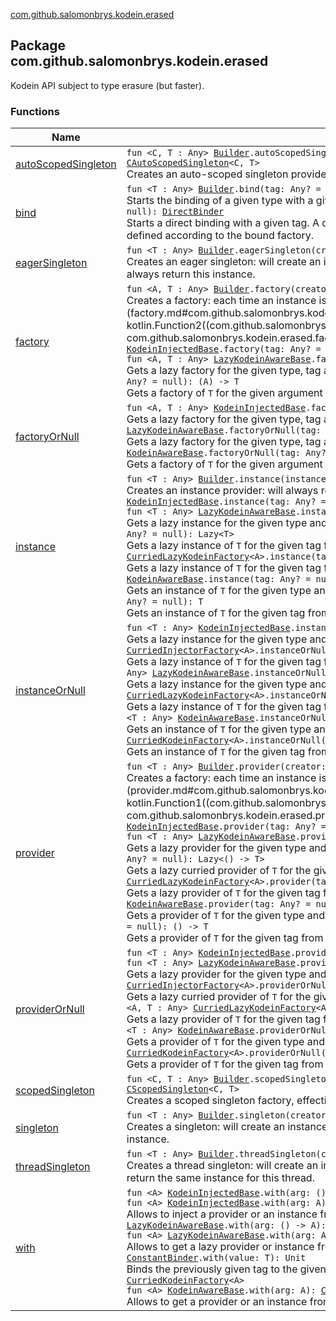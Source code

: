 [com.github.salomonbrys.kodein.erased](.)

## Package com.github.salomonbrys.kodein.erased

Kodein API subject to type erasure (but faster).

### Functions

| Name | Summary |
|---|---|
| [autoScopedSingleton](auto-scoped-singleton.md) | `fun <C, T : Any> `[`Builder`](../com.github.salomonbrys.kodein/-kodein/-builder/index.md)`.autoScopedSingleton(scope: `[`AutoScope`](../com.github.salomonbrys.kodein/-auto-scope/index.md)`<C>, creator: `[`Kodein`](../com.github.salomonbrys.kodein/-kodein/index.md)`.(C) -> T): `[`CAutoScopedSingleton`](../com.github.salomonbrys.kodein/-c-auto-scoped-singleton/index.md)`<C, T>`<br>Creates an auto-scoped singleton provider, effectively a `provider { -> T }`. |
| [bind](bind.md) | `fun <T : Any> `[`Builder`](../com.github.salomonbrys.kodein/-kodein/-builder/index.md)`.bind(tag: Any? = null, overrides: Boolean? = null): `[`TypeBinder`](../com.github.salomonbrys.kodein/-kodein/-builder/-t-builder/-type-binder/index.md)`<T>`<br>Starts the binding of a given type with a given tag.`fun `[`Builder`](../com.github.salomonbrys.kodein/-kodein/-builder/index.md)`.bind(tag: Any? = null, overrides: Boolean? = null): `[`DirectBinder`](../com.github.salomonbrys.kodein/-kodein/-builder/-t-builder/-direct-binder/index.md)<br>Starts a direct binding with a given tag. A direct bind does not define the type to be bound, the type will be defined according to the bound factory. |
| [eagerSingleton](eager-singleton.md) | `fun <T : Any> `[`Builder`](../com.github.salomonbrys.kodein/-kodein/-builder/index.md)`.eagerSingleton(creator: `[`Kodein`](../com.github.salomonbrys.kodein/-kodein/index.md)`.() -> T): `[`AProvider`](../com.github.salomonbrys.kodein/-a-provider/index.md)`<T>`<br>Creates an eager singleton: will create an instance as soon as kodein is ready (all bindings are set) and will always return this instance. |
| [factory](factory.md) | `fun <A, T : Any> `[`Builder`](../com.github.salomonbrys.kodein/-kodein/-builder/index.md)`.factory(creator: `[`Kodein`](../com.github.salomonbrys.kodein/-kodein/index.md)`.(A) -> T): `[`CFactory`](../com.github.salomonbrys.kodein/-c-factory/index.md)`<A, T>`<br>Creates a factory: each time an instance is needed, the function [creator](factory.md#com.github.salomonbrys.kodein.erased$factory(com.github.salomonbrys.kodein.Kodein.Builder, kotlin.Function2((com.github.salomonbrys.kodein.Kodein, com.github.salomonbrys.kodein.erased.factory.A, com.github.salomonbrys.kodein.erased.factory.T)))/creator) function will be called.`fun <A, T : Any> `[`KodeinInjectedBase`](../com.github.salomonbrys.kodein/-kodein-injected-base/index.md)`.factory(tag: Any? = null): `[`InjectedProperty`](../com.github.salomonbrys.kodein/-injected-property/index.md)`<(A) -> T>`<br>`fun <A, T : Any> `[`LazyKodeinAwareBase`](../com.github.salomonbrys.kodein/-lazy-kodein-aware-base/index.md)`.factory(tag: Any? = null): Lazy<(A) -> T>`<br>Gets a lazy factory for the given type, tag and argument type.`fun <A, T : Any> `[`KodeinAwareBase`](../com.github.salomonbrys.kodein/-kodein-aware-base/index.md)`.factory(tag: Any? = null): (A) -> T`<br>Gets a factory of `T` for the given argument type, return type and tag. |
| [factoryOrNull](factory-or-null.md) | `fun <A, T : Any> `[`KodeinInjectedBase`](../com.github.salomonbrys.kodein/-kodein-injected-base/index.md)`.factoryOrNull(tag: Any? = null): `[`InjectedProperty`](../com.github.salomonbrys.kodein/-injected-property/index.md)`<(A) -> T>`<br>Gets a lazy factory for the given type, tag and argument type, or null if none is found`fun <A, T : Any> `[`LazyKodeinAwareBase`](../com.github.salomonbrys.kodein/-lazy-kodein-aware-base/index.md)`.factoryOrNull(tag: Any? = null): Lazy<(A) -> T>`<br>Gets a lazy factory for the given type, tag and argument type, or null if none is found.`fun <A, T : Any> `[`KodeinAwareBase`](../com.github.salomonbrys.kodein/-kodein-aware-base/index.md)`.factoryOrNull(tag: Any? = null): (A) -> T`<br>Gets a factory of `T` for the given argument type, return type and tag, or nul if none is found. |
| [instance](instance.md) | `fun <T : Any> `[`Builder`](../com.github.salomonbrys.kodein/-kodein/-builder/index.md)`.instance(instance: T): `[`CInstance`](../com.github.salomonbrys.kodein/-c-instance/index.md)`<T>`<br>Creates an instance provider: will always return the given instance.`fun <T : Any> `[`KodeinInjectedBase`](../com.github.salomonbrys.kodein/-kodein-injected-base/index.md)`.instance(tag: Any? = null): `[`InjectedProperty`](../com.github.salomonbrys.kodein/-injected-property/index.md)`<T>`<br>`fun <T : Any> `[`LazyKodeinAwareBase`](../com.github.salomonbrys.kodein/-lazy-kodein-aware-base/index.md)`.instance(tag: Any? = null): Lazy<T>`<br>Gets a lazy instance for the given type and tag.`fun <A, T : Any> `[`CurriedInjectorFactory`](../com.github.salomonbrys.kodein/-curried-injector-factory/index.md)`<A>.instance(tag: Any? = null): Lazy<T>`<br>Gets a lazy instance of `T` for the given tag from a factory with an `A` argument.`fun <A, T : Any> `[`CurriedLazyKodeinFactory`](../com.github.salomonbrys.kodein/-curried-lazy-kodein-factory/index.md)`<A>.instance(tag: Any? = null): Lazy<T>`<br>Gets a lazy instance of `T` for the given tag from a curried factory with an `A` argument.`fun <T : Any> `[`KodeinAwareBase`](../com.github.salomonbrys.kodein/-kodein-aware-base/index.md)`.instance(tag: Any? = null): T`<br>Gets an instance of `T` for the given type and tag.`fun <A, T : Any> `[`CurriedKodeinFactory`](../com.github.salomonbrys.kodein/-curried-kodein-factory/index.md)`<A>.instance(tag: Any? = null): T`<br>Gets an instance of `T` for the given tag from a curried factory with an `A` argument. |
| [instanceOrNull](instance-or-null.md) | `fun <T : Any> `[`KodeinInjectedBase`](../com.github.salomonbrys.kodein/-kodein-injected-base/index.md)`.instanceOrNull(tag: Any? = null): `[`InjectedProperty`](../com.github.salomonbrys.kodein/-injected-property/index.md)`<T?>`<br>Gets a lazy instance for the given type and tag.`fun <A, T : Any> `[`CurriedInjectorFactory`](../com.github.salomonbrys.kodein/-curried-injector-factory/index.md)`<A>.instanceOrNull(tag: Any? = null): Lazy<T?>`<br>Gets a lazy instance of `T` for the given tag from a factory with an `A` argument, or null if none is found.`fun <T : Any> `[`LazyKodeinAwareBase`](../com.github.salomonbrys.kodein/-lazy-kodein-aware-base/index.md)`.instanceOrNull(tag: Any? = null): Lazy<T?>`<br>Gets a lazy instance for the given type and tag, or null is none is found.`fun <A, T : Any> `[`CurriedLazyKodeinFactory`](../com.github.salomonbrys.kodein/-curried-lazy-kodein-factory/index.md)`<A>.instanceOrNull(tag: Any? = null): Lazy<T?>`<br>Gets a lazy instance of `T` for the given tag from a curried factory with an `A` argument, or null if none is found.`fun <T : Any> `[`KodeinAwareBase`](../com.github.salomonbrys.kodein/-kodein-aware-base/index.md)`.instanceOrNull(tag: Any? = null): T?`<br>Gets an instance of `T` for the given type and tag, or null if none is found.`fun <A, T : Any> `[`CurriedKodeinFactory`](../com.github.salomonbrys.kodein/-curried-kodein-factory/index.md)`<A>.instanceOrNull(tag: Any? = null): T?`<br>Gets an instance of `T` for the given tag from a curried factory with an `A` argument, or null if none is found. |
| [provider](provider.md) | `fun <T : Any> `[`Builder`](../com.github.salomonbrys.kodein/-kodein/-builder/index.md)`.provider(creator: `[`Kodein`](../com.github.salomonbrys.kodein/-kodein/index.md)`.() -> T): `[`CProvider`](../com.github.salomonbrys.kodein/-c-provider/index.md)`<T>`<br>Creates a factory: each time an instance is needed, the function [creator](provider.md#com.github.salomonbrys.kodein.erased$provider(com.github.salomonbrys.kodein.Kodein.Builder, kotlin.Function1((com.github.salomonbrys.kodein.Kodein, com.github.salomonbrys.kodein.erased.provider.T)))/creator) function will be called.`fun <T : Any> `[`KodeinInjectedBase`](../com.github.salomonbrys.kodein/-kodein-injected-base/index.md)`.provider(tag: Any? = null): `[`InjectedProperty`](../com.github.salomonbrys.kodein/-injected-property/index.md)`<() -> T>`<br>`fun <T : Any> `[`LazyKodeinAwareBase`](../com.github.salomonbrys.kodein/-lazy-kodein-aware-base/index.md)`.provider(tag: Any? = null): Lazy<() -> T>`<br>Gets a lazy provider for the given type and tag.`fun <A, T : Any> `[`CurriedInjectorFactory`](../com.github.salomonbrys.kodein/-curried-injector-factory/index.md)`<A>.provider(tag: Any? = null): Lazy<() -> T>`<br>Gets a lazy curried provider of `T` for the given tag from a factory with an `A` argument.`fun <A, T : Any> `[`CurriedLazyKodeinFactory`](../com.github.salomonbrys.kodein/-curried-lazy-kodein-factory/index.md)`<A>.provider(tag: Any? = null): Lazy<() -> T>`<br>Gets a lazy provider of `T` for the given tag from a curried factory with an `A` argument.`fun <T : Any> `[`KodeinAwareBase`](../com.github.salomonbrys.kodein/-kodein-aware-base/index.md)`.provider(tag: Any? = null): () -> T`<br>Gets a provider of `T` for the given type and tag.`fun <A, T : Any> `[`CurriedKodeinFactory`](../com.github.salomonbrys.kodein/-curried-kodein-factory/index.md)`<A>.provider(tag: Any? = null): () -> T`<br>Gets a provider of `T` for the given tag from a curried factory with an `A` argument. |
| [providerOrNull](provider-or-null.md) | `fun <T : Any> `[`KodeinInjectedBase`](../com.github.salomonbrys.kodein/-kodein-injected-base/index.md)`.providerOrNull(tag: Any? = null): `[`InjectedProperty`](../com.github.salomonbrys.kodein/-injected-property/index.md)`<() -> T>`<br>`fun <T : Any> `[`LazyKodeinAwareBase`](../com.github.salomonbrys.kodein/-lazy-kodein-aware-base/index.md)`.providerOrNull(tag: Any? = null): Lazy<() -> T>`<br>Gets a lazy provider for the given type and tag, or null if none is found.`fun <A, T : Any> `[`CurriedInjectorFactory`](../com.github.salomonbrys.kodein/-curried-injector-factory/index.md)`<A>.providerOrNull(tag: Any? = null): Lazy<() -> T>`<br>Gets a lazy curried provider of `T` for the given tag from a factory with an `A` argument, or null if none is found.`fun <A, T : Any> `[`CurriedLazyKodeinFactory`](../com.github.salomonbrys.kodein/-curried-lazy-kodein-factory/index.md)`<A>.providerOrNull(tag: Any? = null): Lazy<() -> T>`<br>Gets a lazy provider of `T` for the given tag from a curried factory with an `A` argument, or null if none is found.`fun <T : Any> `[`KodeinAwareBase`](../com.github.salomonbrys.kodein/-kodein-aware-base/index.md)`.providerOrNull(tag: Any? = null): () -> T`<br>Gets a provider of `T` for the given type and tag, or null if none is found.`fun <A, T : Any> `[`CurriedKodeinFactory`](../com.github.salomonbrys.kodein/-curried-kodein-factory/index.md)`<A>.providerOrNull(tag: Any? = null): () -> T`<br>Gets a provider of `T` for the given tag from a curried factory with an `A` argument, or null if none is found. |
| [scopedSingleton](scoped-singleton.md) | `fun <C, T : Any> `[`Builder`](../com.github.salomonbrys.kodein/-kodein/-builder/index.md)`.scopedSingleton(scope: `[`Scope`](../com.github.salomonbrys.kodein/-scope/index.md)`<C>, creator: `[`Kodein`](../com.github.salomonbrys.kodein/-kodein/index.md)`.(C) -> T): `[`CScopedSingleton`](../com.github.salomonbrys.kodein/-c-scoped-singleton/index.md)`<C, T>`<br>Creates a scoped singleton factory, effectively a `factory { Scope -> T }`. |
| [singleton](singleton.md) | `fun <T : Any> `[`Builder`](../com.github.salomonbrys.kodein/-kodein/-builder/index.md)`.singleton(creator: `[`Kodein`](../com.github.salomonbrys.kodein/-kodein/index.md)`.() -> T): `[`AProvider`](../com.github.salomonbrys.kodein/-a-provider/index.md)`<T>`<br>Creates a singleton: will create an instance on first request and will subsequently always return the same instance. |
| [threadSingleton](thread-singleton.md) | `fun <T : Any> `[`Builder`](../com.github.salomonbrys.kodein/-kodein/-builder/index.md)`.threadSingleton(creator: `[`Kodein`](../com.github.salomonbrys.kodein/-kodein/index.md)`.() -> T): `[`AProvider`](../com.github.salomonbrys.kodein/-a-provider/index.md)`<T>`<br>Creates a thread singleton: will create an instance on first request per thread and will subsequently always return the same instance for this thread. |
| [with](with.md) | `fun <A> `[`KodeinInjectedBase`](../com.github.salomonbrys.kodein/-kodein-injected-base/index.md)`.with(arg: () -> A): `[`CurriedInjectorFactory`](../com.github.salomonbrys.kodein/-curried-injector-factory/index.md)`<A>`<br>`fun <A> `[`KodeinInjectedBase`](../com.github.salomonbrys.kodein/-kodein-injected-base/index.md)`.with(arg: A): `[`CurriedInjectorFactory`](../com.github.salomonbrys.kodein/-curried-injector-factory/index.md)`<A>`<br>Allows to inject a provider or an instance from a curried factory with an `A` argument.`fun <A> `[`LazyKodeinAwareBase`](../com.github.salomonbrys.kodein/-lazy-kodein-aware-base/index.md)`.with(arg: () -> A): `[`CurriedLazyKodeinFactory`](../com.github.salomonbrys.kodein/-curried-lazy-kodein-factory/index.md)`<A>`<br>`fun <A> `[`LazyKodeinAwareBase`](../com.github.salomonbrys.kodein/-lazy-kodein-aware-base/index.md)`.with(arg: A): `[`CurriedLazyKodeinFactory`](../com.github.salomonbrys.kodein/-curried-lazy-kodein-factory/index.md)`<A>`<br>Allows to get a lazy provider or instance from a curried factory with an `A` argument.`infix fun <T : Any> `[`ConstantBinder`](../com.github.salomonbrys.kodein/-kodein/-builder/-constant-binder/index.md)`.with(value: T): Unit`<br>Binds the previously given tag to the given instance.`fun <A> `[`KodeinAwareBase`](../com.github.salomonbrys.kodein/-kodein-aware-base/index.md)`.with(arg: () -> A): `[`CurriedKodeinFactory`](../com.github.salomonbrys.kodein/-curried-kodein-factory/index.md)`<A>`<br>`fun <A> `[`KodeinAwareBase`](../com.github.salomonbrys.kodein/-kodein-aware-base/index.md)`.with(arg: A): `[`CurriedKodeinFactory`](../com.github.salomonbrys.kodein/-curried-kodein-factory/index.md)`<A>`<br>Allows to get a provider or an instance from a curried factory with an `A` argument. |
